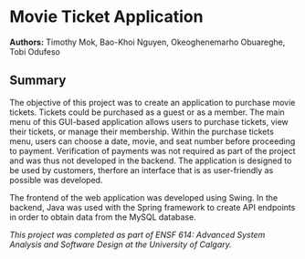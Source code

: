 # Movie Ticket Application

**Authors:** Timothy Mok, Bao-Khoi Nguyen, Okeoghenemarho Obuareghe, Tobi Odufeso

## Summary
The objective of this project was to create an application to purchase movie tickets. Tickets could be purchased as a guest or as a member. The main menu of this GUI-based application allows users to purchase tickets, view their tickets, or manage their membership. Within the purchase tickets menu, users can choose a date, movie, and seat number before proceeding to payment. Verification of payments was not required as part of the project and was thus not developed in the backend. The application is designed to be used by customers, therfore an interface that is as user-friendly as possible was developed.

The frontend of the web application was developed using Swing. In the backend, Java was used with the Spring framework to create API endpoints in order to obtain data from the MySQL database.

*This project was completed as part of ENSF 614: Advanced System Analysis and Software Design at the University of Calgary.*